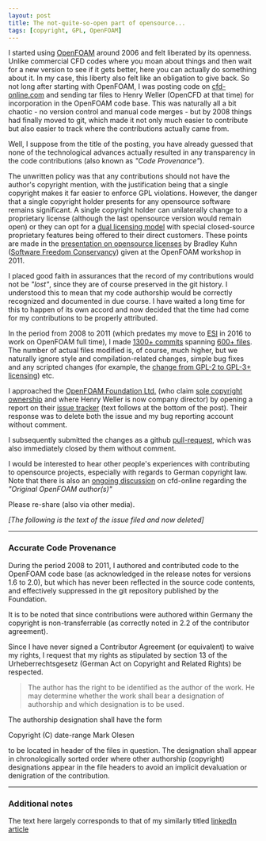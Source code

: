 ```yaml
---
layout: post
title: The not-quite-so-open part of opensource...
tags: [copyright, GPL, OpenFOAM]
---
```


I started using [OpenFOAM](https://www.openfoam.com) around 2006 and felt
liberated by its openness. Unlike commercial CFD codes where you moan
about things and then wait for a new version to see if it gets better,
here you can actually do something about it. In my case, this liberty
also felt like an obligation to give back. So not long after starting
with OpenFOAM, I was posting code on
[cfd-online.com](https://www.cfd-online.com/Forums/openfoam/) and sending tar files
to Henry Weller (OpenCFD at that time) for incorporation in the
OpenFOAM code base. This was naturally all a bit chaotic - no version
control and manual code merges - but by 2008 things had finally moved
to git, which made it not only much easier to contribute but also
easier to track where the contributions actually came from.

Well, I suppose from the title of the posting, you have already
guessed that none of the technological advances actually resulted in
any transparency in the code contributions (also known as
_"Code Provenance"_).

The unwritten policy was that any contributions should not have the
author's copyright mention, with the justification being that a single
copyright makes it far easier to enforce GPL violations. However, the
danger that a single copyright holder presents for any opensource
software remains significant. A single copyright holder can
unilaterally change to a proprietary license (although the last
opensource version would remain open) or they can opt for a
[dual licensing model](https://en.wikipedia.org/wiki/Multi-licensing#Single-Vendor_Commercial_Open_Source_Business_Model)
with special closed-source proprietary features being offered to their
direct customers. These points are made in the
[presentation on opensource licenses](http://ebb.org/bkuhn/talks/OpenFOAM-2011/openfoam.html)
by Bradley Kuhn
([Software Freedom Conservancy](https://sfconservancy.org/))
given at the OpenFOAM workshop in 2011.

I placed good faith in assurances that the record of my contributions
would not be _"lost"_, since they are of course preserved in the git
history. I understood this to mean that my code authorship would be
correctly recognized and documented in due course. I have waited a
long time for this to happen of its own accord and now decided that
the time had come for my contributions to be properly attributed.

In the period from 2008 to 2011 (which predates my move to
[ESI](https://www.esi-group.com/) in 2016
to work on OpenFOAM full time), I made <u>1300+ commits</u> spanning
<u>600+ files</u>. The number of actual files modified is, of course, much higher,
but we naturally ignore style and compilation-related changes, simple
bug fixes and any scripted changes (for example, the
[change from GPL-2 to GPL-3+ licensing](https://github.com/olesenm/OpenFOAM-history/commit/084e54da0c488c1fdcb33ff6325efdc28711da1c))
etc.

I approached the [OpenFOAM Foundation Ltd.](https://openfoam.org/company-history/)
(who claim [sole copyright ownership](https://openfoam.org/ip-history/)
and where Henry Weller is now company director) by opening a
report on their [issue tracker](https://bugs.openfoam.org/view.php?id=3575)
(text follows at the bottom of the post).
Their response was to delete both the issue and my bug reporting
account without comment.

I subsequently submitted the changes as a github
[pull-request](https://github.com/OpenFOAM/OpenFOAM-dev/pull/32),
which was also immediately closed by them without comment.

I would be interested to hear other people's experiences with
contributing to opensource projects, especially with regards to German
copyright law. Note that there is also an [ongoing discussion](https://www.cfd-online.com/Forums/openfoam/152605-original-openfoam-author-s.html)
on cfd-online regarding the _"Original OpenFOAM author(s)"_

Please re-share (also via other media).

_[The following is the text of the issue filed and now deleted]_

------

### Accurate Code Provenance

During the period 2008 to 2011, I authored and contributed code to the
OpenFOAM code base (as acknowledged in the release notes for versions
1.6 to 2.0), but which has never been reflected in the source code
contents, and effectively suppressed in the git repository published
by the Foundation.

It is to be noted that since contributions were authored within
Germany the copyright is non-transferrable (as correctly noted in 2.2
of the contributor agreement).

Since I have never signed a Contributor Agreement (or equivalent) to
waive my rights, I request that my rights as stipulated by section 13
of the Urheberrechtsgesetz (German Act on Copyright and Related
Rights) be respected.

> The author has the right to be identified as the author of the work.
  He may determine whether the work shall bear a designation of
  authorship and which designation is to be used.

The authorship designation shall have the form

Copyright (C) date-range Mark Olesen

to be located in header of the files in question. The designation
shall appear in chronologically sorted order where other authorship
(copyright) designations appear in the file headers to avoid an
implicit devaluation or denigration of the contribution.

------

### Additional notes

The text here largely corresponds to that of my similarly titled
[linkedIn article](https://www.linkedin.com/pulse/quite-so-open-part-opensource-mark-olesen/)
